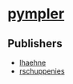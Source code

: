 # [pympler](https://pypi.org/project/pympler)



## Publishers
- [lhaehne](https://pypi.org/user/lhaehne)
- [rschuppenies](https://pypi.org/user/rschuppenies)

